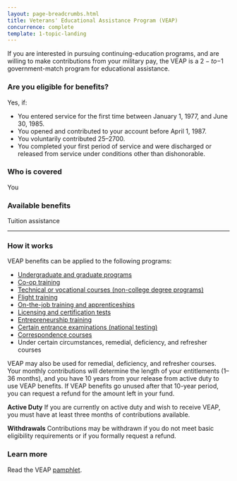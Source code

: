 ```yaml
---
layout: page-breadcrumbs.html
title: Veterans' Educational Assistance Program (VEAP)
concurrence: complete
template: 1-topic-landing
---
```


<div class="va-introtext">

If you are interested in pursuing continuing-education programs, and are willing to make contributions from your military pay, the VEAP is a $2-to-$1 government-match program for educational assistance.

</div>

<div class="call-out" markdown="1">

### Are you eligible for benefits?
Yes, if:

  - You entered service for the first time between January 1, 1977, and June 30, 1985.
  - You opened and contributed to your account before April 1, 1987.
  - You voluntarily contributed $25–$2700.
  - You completed your first period of service and were discharged or released from service under conditions other than dishonorable.

### Who is covered
You
</div>

### Available benefits
Tuition assistance

------

### How it works

VEAP benefits can be applied to the following programs:

- [Undergraduate and graduate programs](/education/gi-bill/higher-learning/)
- [Co-op training](/education/work-learn/co-op-training/)
- [Technical or vocational courses (non-college degree programs)](/education/work-learn/non-college-degree-program/)
- [Flight training](/education/advanced-training-and-certifications/flight-training/)
- [On-the-job training and apprenticeships](/education/work-learn/job-and-apprenticeship/)
- [Licensing and certification tests](/education/advanced-training-and-certifications/licensing-certification/)
- [Entrepreneurship training](/education/advanced-training-and-certifications/entrepreneurship-training/)
- [Certain entrance examinations (national testing)](/education/advanced-training-and-certifications/national-testing-program/)
- [Correspondence courses](/education/work-learn/non-traditional/correspondence-training/)
- Under certain circumstances, remedial, deficiency, and refresher courses

VEAP may also be used for remedial, deficiency, and refresher courses. Your monthly contributions will determine the length of your entitlements (1–36 months), and you have 10 years from your release from active duty to use VEAP benefits. If VEAP benefits go unused after that 10-year period, you can request a refund for the amount left in your fund.

**Active Duty**
If you are currently on active duty and wish to receive VEAP, you must have at least three months of contributions available.

**Withdrawals**
Contributions may be withdrawn if you do not meet basic eligibility requirements or if you formally request a refund.


### Learn more
Read the VEAP [pamphlet](http://www.benefits.va.gov/gibill/docs/pamphlets/ch32_pamphlet.pdf).
